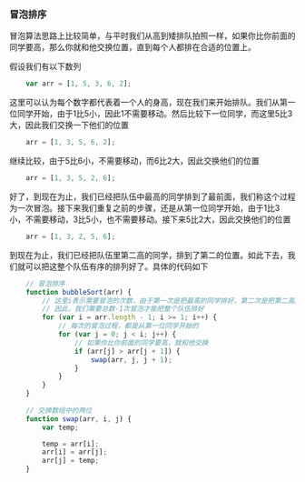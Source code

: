 ### 冒泡排序

冒泡算法思路上比较简单，与平时我们从高到矮排队拍照一样，如果你比你前面的同学要高，那么你就和他交换位置，直到每个人都排在合适的位置上。

假设我们有以下数列
```javascript
    var arr = [1, 5, 3, 6, 2];
```
这里可以认为每个数字都代表着一个人的身高，现在我们来开始排队。我们从第一位同学开始，由于1比5小，因此1不需要移动。然后比较下一位同学，而这里5比3大，因此我们交换一下他们的位置
```javascript
    arr = [1, 3, 5, 6, 2];
```
继续比较，由于5比6小，不需要移动，而6比2大，因此交换他们的位置
```javascript
    arr = [1, 3, 5, 2, 6];
```
好了，到现在为止，我们已经把队伍中最高的同学排到了最前面，我们称这个过程为一次冒泡。接下来我们重复之前的步骤，还是从第一位同学开始，由于1比3小，不需要移动，3比5小，也不需要移动。接下来5比2大，因此交换他们的位置
```javascript
    arr = [1, 3, 2, 5, 6];
```
到现在为止，我们已经把队伍里第二高的同学，排到了第二的位置。如此下去，我们就可以把这整个队伍有序的排列好了。具体的代码如下

```javascript
    // 冒泡排序
    function bubbleSort(arr) {
        // 这里i表示需要冒泡的次数，由于第一次是把最高的同学排好，第二次是把第二高的同学排好
        // 因此，我们需要总数-1次冒泡才能把整个队伍排好
        for (var i = arr.length - 1; i >= 1; i++) {
            // 每次的冒泡过程，都是从第一位同学开始的
            for (var j = 0; j < i; j++) {
                // 如果你比你前面的同学要高，就和他交换
                if (arr[j] > arr[j + 1]) {
                    swap(arr, j, j + 1);
                }
            }
        }
    }
    
    // 交换数组中的两位
    function swap(arr, i, j) {
        var temp;

        temp = arr[i];
        arr[i] = arr[j];
        arr[j] = temp;
    }
```